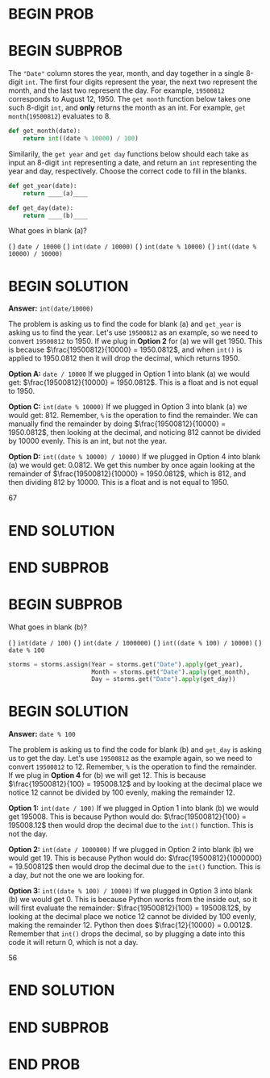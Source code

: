 # BEGIN PROB

# BEGIN SUBPROB

The `"Date"` column stores the year, month, and day together in a single 8-digit `int`. The first
four digits represent the year, the next two represent the month, and the last two represent
the day. For example, `19500812` corresponds to August 12, 1950.
The `get month` function below takes one such 8-digit `int`, and **only** returns the month as an int.
For example, `get month`(`19500812`) evaluates to 8.

```py
def get_month(date):
    return int((date % 10000) / 100)
```

Similarily, the `get year` and `get day` functions below should each take as input an 8-digit `int`
representing a date, and return an `int` representing the year and day, respectively. Choose
the correct code to fill in the blanks.

```py
def get_year(date):
    return ____(a)____
```

```py
def get_day(date):
    return ____(b)____
```

What goes in blank (a)?

( ) `date / 10000`
( ) `int(date / 10000)`
( ) `int(date % 10000)`
( ) `int((date % 10000) / 10000)`

# BEGIN SOLUTION

**Answer:** `int(date/10000)`

 The problem is asking us to find the code for blank (a) and `get_year` is asking us to find the year. Let's use `19500812` as an example, so we need to convert `19500812` to 1950. If we plug in **Option 2** for (a) we will get 1950. This is because $\frac{19500812}{10000} = 1950.0812$, and when `int()` is applied to 1950.0812 then it will drop the decimal, which returns 1950.

**Option A:** `date / 10000`
If we plugged in Option 1 into blank (a) we would get: $\frac{19500812}{10000} = 1950.0812$. This is a float and is not equal to 1950.

**Option C:** `int(date % 10000)`
If we plugged in Option 3 into blank (a) we would get: 812. Remember, `%` is the operation to find the remainder. We can manually find the remainder by doing $\frac{19500812}{10000} = 1950.0812$, then looking at the decimal, and noticing 812 cannot be divided by 10000 evenly. This is an int, but not the year.

**Option D:** `int((date % 10000) / 10000)`
If we plugged in Option 4 into blank (a) we would get: 0.0812. We get this number by once again looking at the remainder of $\frac{19500812}{10000} = 1950.0812$, which is 812, and then dividing 812 by 10000. This is a float and is not equal to 1950.

<average>67</average>

# END SOLUTION

# END SUBPROB



# BEGIN SUBPROB

What goes in blank (b)?

( ) `int(date / 100)`
( ) `int(date / 1000000)`
( ) `int((date % 100) / 10000)`
( ) `date % 100`


```py
storms = storms.assign(Year = storms.get("Date").apply(get_year),
                       Month = storms.get("Date").apply(get_month),
                       Day = storms.get("Date").apply(get_day))
```

# BEGIN SOLUTION

**Answer:** `date % 100`

The problem is asking us to find the code for blank (b) and `get_day` is asking us to get the day. Let's use `19500812` as the example again, so we need to convert `19500812` to 12. Remember, `%` is the operation to find the remainder. If we plug in **Option 4** for (b) we will get 12. This is because $\frac{19500812}{100} = 195008.12$ and by looking at the decimal place we notice 12 cannot be divided by 100 evenly, making the remainder 12.

**Option 1:** `int(date / 100)`
If we plugged in Option 1 into blank (b) we would get 195008. This is because Python would do: $\frac{19500812}{100} = 195008.12$ then would drop the decimal due to the `int()` function. This is not the day.

**Option 2:** `int(date / 1000000)`
If we plugged in Option 2 into blank (b) we would get 19. This is because Python would do: $\frac{19500812}{1000000} = 19.500812$ then would drop the decimal due to the `int()` function. This is a day, *but* not the one we are looking for.

**Option 3:** `int((date % 100) / 10000)`
If we plugged in Option 3 into blank (b) we would get 0. This is because Python works from the inside out, so it will first evaluate the remainder: $\frac{19500812}{100} = 195008.12$, by looking at the decimal place we notice 12 cannot be divided by 100 evenly, making the remainder 12. Python then does $\frac{12}{10000} = 0.0012$. Remember that `int()` drops the decimal, so by plugging a date into this code it will return 0, which is not a day.

<average>56</average>

# END SOLUTION

# END SUBPROB

# END PROB

